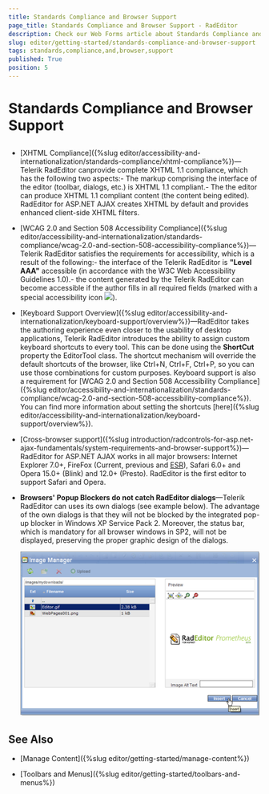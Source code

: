```yaml
---
title: Standards Compliance and Browser Support
page_title: Standards Compliance and Browser Support - RadEditor
description: Check our Web Forms article about Standards Compliance and Browser Support.
slug: editor/getting-started/standards-compliance-and-browser-support
tags: standards,compliance,and,browser,support
published: True
position: 5
---
```


# Standards Compliance and Browser Support



## 

* [XHTML Compliance]({%slug editor/accessibility-and-internationalization/standards-compliance/xhtml-compliance%})—Telerik RadEditor canprovide complete XHTML 1.1 compliance, which has the following two aspects:- The markup comprising the interface of the editor (toolbar, dialogs, etc.) is XHTML 1.1 compliant.- The the editor can produce XHTML 1.1 compliant content (the content being edited). RadEditor for ASP.NET AJAX creates XHTML by default and provides enhanced client-side XHTML filters.

* [WCAG 2.0 and Section 508 Accessibility Compliance]({%slug editor/accessibility-and-internationalization/standards-compliance/wcag-2.0-and-section-508-accessibility-compliance%})—Telerik RadEditor satisfies the requirements for accessibility, which is a result of the following:- the interface of the Telerik RadEditor is **"Level AAA"** accessible (in accordance with the W3C Web Accessibility Guidelines 1.0).- the content generated by the Telerik RadEditor can become accessible if the author fills in all required fields (marked with a special accessibility icon ![](images/508_sign.gif)).

* [Keyboard Support Overview]({%slug editor/accessibility-and-internationalization/keyboard-support/overview%})—RadEditor takes the authoring experience even closer to the usability of desktop applications, Telerik RadEditor introduces the ability to assign custom keyboard shortcuts to every tool. This can be done using the **ShortCut** property the EditorTool class. The shortcut mechanism will override the default shortcuts of the browser, like Ctrl+N, Ctrl+F, Ctrl+P, so you can use those combinations for custom purposes. Keyboard support is also a requirement for [WCAG 2.0 and Section 508 Accessibility Compliance]({%slug editor/accessibility-and-internationalization/standards-compliance/wcag-2.0-and-section-508-accessibility-compliance%}). You can find more information about setting the shortcuts [here]({%slug editor/accessibility-and-internationalization/keyboard-support/overview%}).

* [Cross-browser support]({%slug introduction/radcontrols-for-asp.net-ajax-fundamentals/system-requirements-and-browser-support%})—RadEditor for ASP.NET AJAX works in all major browsers: Internet Explorer 7.0+, FireFox (Current, previous and [ESR](https://www.mozilla.org/en-US/firefox/organizations/)), Safari 6.0+ and Opera 15.0+ (Blink) and 12.0+ (Presto). RadEditor is the first editor to support Safari and Opera.

* **Browsers' Popup Blockers do not catch RadEditor dialogs**—Telerik RadEditor can uses its own dialogs (see example below). The advantage of the own dialogs is that they will not be blocked by the integrated pop-up blocker in Windows XP Service Pack 2. Moreover, the status bar, which is mandatory for all browser windows in SP2, will not be displayed, preserving the proper graphic design of the dialogs.

	![](images/editor-ataglance002.png)

## See Also

 * [Manage Content]({%slug editor/getting-started/manage-content%})

 * [Toolbars and Menus]({%slug editor/getting-started/toolbars-and-menus%})
